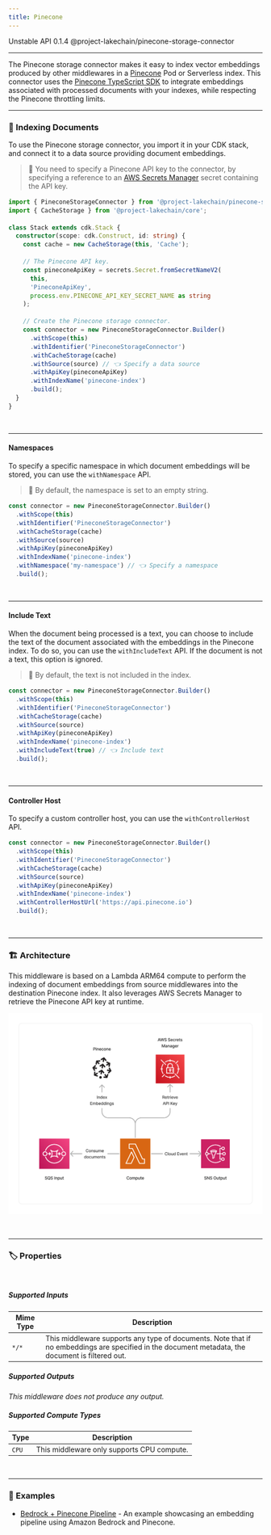 ```yaml
---
title: Pinecone
---
```


<span title="Label: Pro" data-view-component="true" class="Label Label--api text-uppercase">
  Unstable API
</span>
<span title="Label: Pro" data-view-component="true" class="Label Label--version text-uppercase">
  0.1.4
</span>
<span title="Label: Pro" data-view-component="true" class="Label Label--package">
  @project-lakechain/pinecone-storage-connector
</span>
<br>

---

The Pinecone storage connector makes it easy to index vector embeddings produced by other middlewares in a [Pinecone](https://www.pinecone.io/) Pod or Serverless index. This connector uses the [Pinecone TypeScript SDK](https://github.com/pinecone-io/pinecone-ts-client) to integrate embeddings associated with processed documents with your indexes, while respecting the Pinecone throttling limits.

---

### 🌲 Indexing Documents

To use the Pinecone storage connector, you import it in your CDK stack, and connect it to a data source providing document embeddings.

> 💁 You need to specify a Pinecone API key to the connector, by specifying a reference to an [AWS Secrets Manager](https://aws.amazon.com/secrets-manager/) secret containing the API key.

```typescript
import { PineconeStorageConnector } from '@project-lakechain/pinecone-storage-connector';
import { CacheStorage } from '@project-lakechain/core';

class Stack extends cdk.Stack {
  constructor(scope: cdk.Construct, id: string) {
    const cache = new CacheStorage(this, 'Cache');

    // The Pinecone API key.
    const pineconeApiKey = secrets.Secret.fromSecretNameV2(
      this,
      'PineconeApiKey',
      process.env.PINECONE_API_KEY_SECRET_NAME as string
    );

    // Create the Pinecone storage connector.
    const connector = new PineconeStorageConnector.Builder()
      .withScope(this)
      .withIdentifier('PineconeStorageConnector')
      .withCacheStorage(cache)
      .withSource(source) // 👈 Specify a data source
      .withApiKey(pineconeApiKey)
      .withIndexName('pinecone-index')
      .build();
  }
}
```

<br>

---

#### Namespaces

To specify a specific namespace in which document embeddings will be stored, you can use the `withNamespace` API.

> 💁 By default, the namespace is set to an empty string.

```typescript
const connector = new PineconeStorageConnector.Builder()
  .withScope(this)
  .withIdentifier('PineconeStorageConnector')
  .withCacheStorage(cache)
  .withSource(source)
  .withApiKey(pineconeApiKey)
  .withIndexName('pinecone-index')
  .withNamespace('my-namespace') // 👈 Specify a namespace
  .build();
```

<br>

---

#### Include Text

When the document being processed is a text, you can choose to include the text of the document associated with the embeddings in the Pinecone index. To do so, you can use the `withIncludeText` API. If the document is not a text, this option is ignored.

> 💁 By default, the text is not included in the index.

```typescript
const connector = new PineconeStorageConnector.Builder()
  .withScope(this)
  .withIdentifier('PineconeStorageConnector')
  .withCacheStorage(cache)
  .withSource(source)
  .withApiKey(pineconeApiKey)
  .withIndexName('pinecone-index')
  .withIncludeText(true) // 👈 Include text
  .build();
```

<br>

---

#### Controller Host

To specify a custom controller host, you can use the `withControllerHost` API.

```typescript
const connector = new PineconeStorageConnector.Builder()
  .withScope(this)
  .withIdentifier('PineconeStorageConnector')
  .withCacheStorage(cache)
  .withSource(source)
  .withApiKey(pineconeApiKey)
  .withIndexName('pinecone-index')
  .withControllerHostUrl('https://api.pinecone.io')
  .build();
```

<br>

---

### 🏗️ Architecture

This middleware is based on a Lambda ARM64 compute to perform the indexing of document embeddings from source middlewares into the destination Pinecone index. It also leverages AWS Secrets Manager to retrieve the Pinecone API key at runtime.

![Pinecone Storage Connector Architecture](../../../assets/pinecone-storage-connector-architecture.png)

<br>

---

### 🏷️ Properties

<br>

##### Supported Inputs

|  Mime Type  | Description |
| ----------- | ----------- |
| `*/*` | This middleware supports any type of documents. Note that if no embeddings are specified in the document metadata, the document is filtered out. |

##### Supported Outputs

*This middleware does not produce any output.*

##### Supported Compute Types

| Type  | Description |
| ----- | ----------- |
| `CPU` | This middleware only supports CPU compute. |

<br>

---

### 📖 Examples

- [Bedrock + Pinecone Pipeline](https://github.com/awslabs/project-lakechain/tree/main/examples/simple-pipelines/embedding-pipelines/bedrock-pinecone-pipeline) - An example showcasing an embedding pipeline using Amazon Bedrock and Pinecone.
